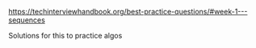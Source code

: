 https://techinterviewhandbook.org/best-practice-questions/#week-1---sequences

Solutions for this to practice algos

